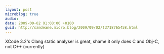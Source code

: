 ```yaml
---
layout: post
microblog: true
audio: 
date: 2009-09-02 01:00:00 +0100
guid: http://samdeane.micro.blog/2009/09/02/t3718765458.html
---
```

XCode 3.2's Clang static analyser is great, shame it only does C and Obj-C, not C++ (currently)
